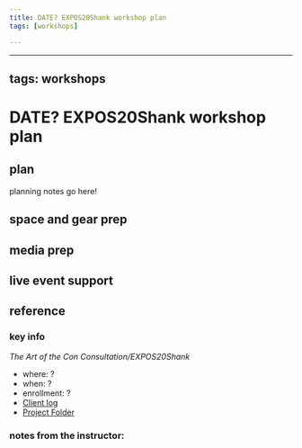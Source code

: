 ```yaml
---
title: DATE? EXPOS20Shank workshop plan
tags: [workshops]

---
```


---
tags: workshops
---
# DATE? EXPOS20Shank workshop plan

## plan
planning notes go here!
## space and gear prep
## media prep
## live event support
## reference
### key info
*The Art of the Con Consultation/EXPOS20Shank*
* where: ? 
* when: ? 
* enrollment: ? 
* [Client log](https://docs.google.com/document/d/1AZY0dlZQ20L3wC2Ay2Jxoo0HczDjZo5CxdNDQaNkElo/edit#)
* [Project Folder](https://drive.google.com/drive/u/0/folders/1eEQ0vtyoq4sxqXlXPYT5GRc-upzxEwD5)

### notes from the instructor: 
